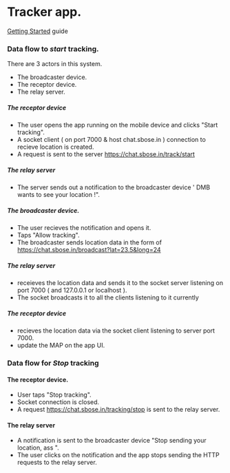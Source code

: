 # Tracker app. 


[Getting Started](http://chat.sbose.in:3000/docs) guide 

### Data flow to *start* tracking.

There are 3 actors in this system. 

- The broadcaster device.
- The receptor device.
- The relay server.


##### The receptor device

- The user opens the app running on the mobile device and clicks "Start tracking".
- A socket client ( on port 7000 & host chat.sbose.in ) connection to recieve location is created.
- A request is sent to the server https://chat.sbose.in/track/start

##### The relay server

- The server sends out a notification to the broadcaster device ' DMB wants to see your location !".


##### The broadcaster device.

- The user recieves the notification and opens it.
- Taps "Allow tracking".
- The broadcaster sends location data in the form of https://chat.sbose.in/broadcast?lat=23.5&long=24

##### The relay server

- receieves the location data and sends it to the socket server listening on port 7000 ( and 127.0.0.1 or localhost ).
- The socket broadcasts it to all the clients listening to it currently

##### The receptor device

- recieves the location data via the socket client listening to server port 7000.
- update the MAP on the app UI.


### Data flow for *Stop* tracking


#### The receptor device.

- User taps "Stop tracking".
- Socket connection is closed.
- A request https://chat.sbose.in/tracking/stop is sent to the relay server.


#### The relay server

- A notification is sent to the broadcaster device "Stop sending your location, ass ".
- The user clicks on the notification and the app stops sending the HTTP requests to the relay server.








